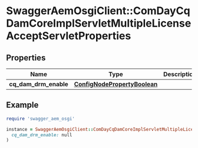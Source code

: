 # SwaggerAemOsgiClient::ComDayCqDamCoreImplServletMultipleLicenseAcceptServletProperties

## Properties

| Name | Type | Description | Notes |
| ---- | ---- | ----------- | ----- |
| **cq_dam_drm_enable** | [**ConfigNodePropertyBoolean**](ConfigNodePropertyBoolean.md) |  | [optional] |

## Example

```ruby
require 'swagger_aem_osgi'

instance = SwaggerAemOsgiClient::ComDayCqDamCoreImplServletMultipleLicenseAcceptServletProperties.new(
  cq_dam_drm_enable: null
)
```

